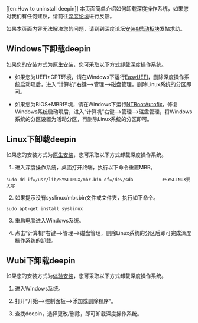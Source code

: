 [[en:How to uninstall deepin]]
本页面简单介绍如何卸载深度操作系统，如果您对我们有任何建议，请前往[深度论坛](bbs.deepin.org)进行反馈。

如果本页面内容无法解决您的问题，请到到深度论坛[安装&启动板块](http://bbs.deepin.org/forum.php?mod=forumdisplay&fid=25)发帖求助。


## Windows下卸载deepin


如果您的安装方式为[原生安装](原生安装)，您可采取以下方式卸载深度操作系统。

* 如果您为UEFI+GPT环境，请在Windows下运行[EasyUEFI](http://www.easyuefi.com/index-cn.html)，删除深度操作系统启动项后，进入“计算机”右键–>管理–>磁盘管理，删除Linux系统的分区即可。

* 如果您为BIOS+MBR环境，请在Windows下运行[NTBootAutofix](http://pan.baidu.com/s/1c0T9tOO)，修复Windows系统启动项后，进入“计算机”右键–>管理–>磁盘管理，将Windows系统的分区设置为活动分区，再删除Linux系统的分区即可。




## Linux下卸载deepin


如果您的安装方式为[原生安装](原生安装)，您可采取以下方式卸载深度操作系统。

1. 进入深度操作系统，桌面打开终端，执行以下命令重置MBR。

 `sudo dd if=/usr/lib/SYSLINUX/mbr.bin of=/dev/sda           #SYSLINUX要大写`

2. 如果提示没有syslinux/mbr.bin文件或文件夹，执行如下命令。


 `sudo apt-get install syslinux`

3. 重启电脑进入Windows系统。

4. 点击“计算机”右键–>管理–>磁盘管理，删除Linux系统的分区后即可完成深度操作系统的卸载。



## Wubi下卸载deepin

如果您的安装方式为[体验安装](体验安装)，您可采取以下方式卸载深度操作系统。


1. 进入Windows系统。

2. 打开“开始–>控制面板–>添加或删除程序”。

3. 查找deepin，选择更改/删除，即可卸载深度操作系统。